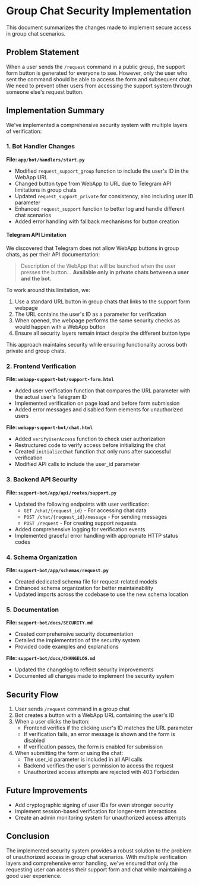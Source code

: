 # Group Chat Security Implementation

This document summarizes the changes made to implement secure access in group chat scenarios.

## Problem Statement

When a user sends the `/request` command in a public group, the support form button is generated for everyone to see. However, only the user who sent the command should be able to access the form and subsequent chat. We need to prevent other users from accessing the support system through someone else's request button.

## Implementation Summary

We've implemented a comprehensive security system with multiple layers of verification:

### 1. Bot Handler Changes

**File: `app/bot/handlers/start.py`**
- Modified `request_support_group` function to include the user's ID in the WebApp URL
- Changed button type from WebApp to URL due to Telegram API limitations in group chats
- Updated `request_support_private` for consistency, also including user ID parameter
- Enhanced `request_support` function to better log and handle different chat scenarios
- Added error handling with fallback mechanisms for button creation

#### Telegram API Limitation

We discovered that Telegram does not allow WebApp buttons in group chats, as per their API documentation:

> Description of the WebApp that will be launched when the user presses the button... **Available only in private chats between a user and the bot.**

To work around this limitation, we:
1. Use a standard URL button in group chats that links to the support form webpage
2. The URL contains the user's ID as a parameter for verification
3. When opened, the webpage performs the same security checks as would happen with a WebApp button
4. Ensure all security layers remain intact despite the different button type

This approach maintains security while ensuring functionality across both private and group chats.

### 2. Frontend Verification

**File: `webapp-support-bot/support-form.html`**
- Added user verification function that compares the URL parameter with the actual user's Telegram ID
- Implemented verification on page load and before form submission
- Added error messages and disabled form elements for unauthorized users

**File: `webapp-support-bot/chat.html`**
- Added `verifyUserAccess` function to check user authorization
- Restructured code to verify access before initializing the chat
- Created `initializeChat` function that only runs after successful verification
- Modified API calls to include the user_id parameter

### 3. Backend API Security

**File: `support-bot/app/api/routes/support.py`**
- Updated the following endpoints with user verification:
  - `GET /chat/{request_id}` - For accessing chat data
  - `POST /chat/{request_id}/message` - For sending messages
  - `POST /request` - For creating support requests
- Added comprehensive logging for verification events
- Implemented graceful error handling with appropriate HTTP status codes

### 4. Schema Organization

**File: `support-bot/app/schemas/request.py`**
- Created dedicated schema file for request-related models
- Enhanced schema organization for better maintainability
- Updated imports across the codebase to use the new schema location

### 5. Documentation

**File: `support-bot/docs/SECURITY.md`**
- Created comprehensive security documentation
- Detailed the implementation of the security system
- Provided code examples and explanations

**File: `support-bot/docs/CHANGELOG.md`**
- Updated the changelog to reflect security improvements
- Documented all changes made to implement the security system

## Security Flow

1. User sends `/request` command in a group chat
2. Bot creates a button with a WebApp URL containing the user's ID
3. When a user clicks the button:
   - Frontend verifies if the clicking user's ID matches the URL parameter
   - If verification fails, an error message is shown and the form is disabled
   - If verification passes, the form is enabled for submission
4. When submitting the form or using the chat:
   - The user_id parameter is included in all API calls
   - Backend verifies the user's permission to access the request
   - Unauthorized access attempts are rejected with 403 Forbidden

## Future Improvements

- Add cryptographic signing of user IDs for even stronger security
- Implement session-based verification for longer-term interactions
- Create an admin monitoring system for unauthorized access attempts

## Conclusion

The implemented security system provides a robust solution to the problem of unauthorized access in group chat scenarios. With multiple verification layers and comprehensive error handling, we've ensured that only the requesting user can access their support form and chat while maintaining a good user experience. 